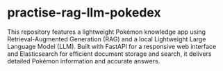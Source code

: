 # practise-rag-llm-pokedex
This repository features a lightweight Pokémon knowledge app using Retrieval-Augmented Generation (RAG) and a local Lightweight Large Language Model (LLM). Built with FastAPI for a responsive web interface and Elasticsearch for efficient document storage and search, it delivers detailed Pokémon information and accurate answers.
